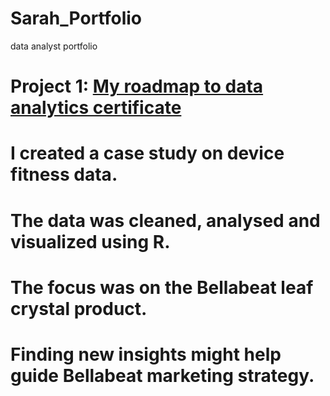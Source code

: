 # Sarah_Portfolio
data analyst portfolio

# Project 1: [My roadmap to data analytics certificate](https://github.com/sk97ap/Sarah/blob/main/dailyactivity.utf8.pdf)
#             I created a case study on device fitness data.
#             The data was cleaned, analysed and visualized using R. 
#             The focus was on the Bellabeat leaf crystal product. 
#             Finding new insights might help guide Bellabeat marketing strategy. 
